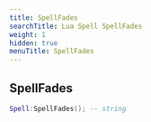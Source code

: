```yaml
---
title: SpellFades
searchTitle: Lua Spell SpellFades
weight: 1
hidden: true
menuTitle: SpellFades
---
```

## SpellFades
```lua
Spell:SpellFades(); -- string
```
